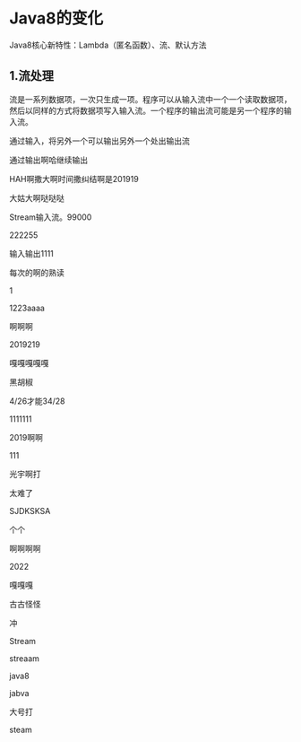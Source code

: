# Java8的变化

Java8核心新特性：Lambda（匿名函数）、流、默认方法

## 1.流处理

流是一系列数据项，一次只生成一项。程序可以从输入流中一个一个读取数据项，然后以同样的方式将数据项写入输入流。一个程序的输出流可能是另一个程序的输入流。

通过输入，将另外一个可以输出另外一个处出输出流

通过输出啊哈继续输出

HAH啊撒大啊时间撒纠结啊是201919

大姑大啊哒哒哒

Stream输入流。99000

222255

输入输出1111

每次的啊的熟读

1

1223aaaa

啊啊啊

2019219

嘎嘎嘎嘎嘎

黑胡椒

4/26才能34/28

1111111

2019啊啊

111

光宇啊打

太难了

SJDKSKSA 

个个

啊啊啊啊

2022

嘎嘎嘎

古古怪怪

冲

Stream

streaam

java8

jabva

大号打

steam
